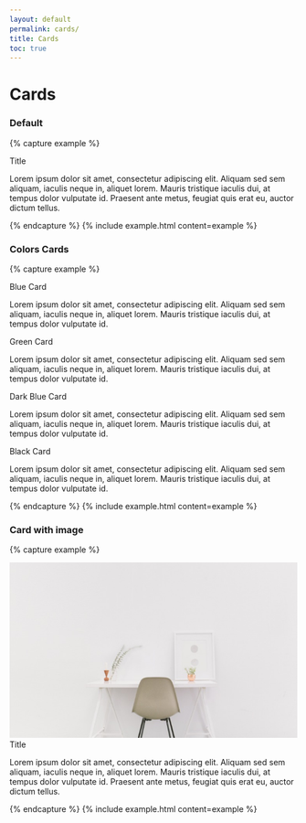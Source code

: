 ```yaml
---
layout: default
permalink: cards/
title: Cards
toc: true
---
```


# Cards

### Default
{% capture example %}
<div class="card">
  <div class="card-body">
    <div class="h4">Title</div>
    <p>
      Lorem ipsum dolor sit amet, consectetur adipiscing elit. Aliquam sed sem aliquam, iaculis neque in, aliquet lorem. Mauris tristique iaculis dui, at tempus dolor vulputate id. Praesent ante metus, feugiat quis erat eu, auctor dictum tellus.
    </p>
  </div>
</div>
{% endcapture %}
{% include example.html content=example %}

### Colors Cards
{% capture example %}
<div class="row">
<div class="col-sm-6">
    <div class="card blue">
        <div class="card-body">
            <div class="h4">Blue Card</div>
            <p>
                Lorem ipsum dolor sit amet, consectetur adipiscing elit. Aliquam sed sem aliquam, iaculis neque in, aliquet lorem. Mauris tristique iaculis dui, at tempus dolor vulputate id.
            </p>
        </div>
    </div>
</div>
<div class="col-sm-6">
    <div class="card green">
        <div class="card-body">
            <div class="h4">Green Card</div>
            <p>
                Lorem ipsum dolor sit amet, consectetur adipiscing elit. Aliquam sed sem aliquam, iaculis neque in, aliquet lorem. Mauris tristique iaculis dui, at tempus dolor vulputate id.
            </p>
        </div>
    </div>
</div>
<div class="col-sm-6">
    <div class="card dark-blue">
        <div class="card-body">
            <div class="h4">Dark Blue Card</div>
            <p>
                Lorem ipsum dolor sit amet, consectetur adipiscing elit. Aliquam sed sem aliquam, iaculis neque in, aliquet lorem. Mauris tristique iaculis dui, at tempus dolor vulputate id.
            </p>
        </div>
    </div>
</div>
<div class="col-sm-6">
    <div class="card black">
        <div class="card-body">
            <div class="h4">Black Card</div>
            <p>
                Lorem ipsum dolor sit amet, consectetur adipiscing elit. Aliquam sed sem aliquam, iaculis neque in, aliquet lorem. Mauris tristique iaculis dui, at tempus dolor vulputate id.
            </p>
        </div>
    </div>
</div>
</div>
{% endcapture %}
{% include example.html content=example %}

### Card with image
{% capture example %}
<div class="col-sm-6">
    <div class="card">
        <img src="/assets/img/img.jpeg">
        <div class="card-body">
            <div class="h4">Title</div>
            <p>
                Lorem ipsum dolor sit amet, consectetur adipiscing elit. Aliquam sed sem aliquam, iaculis neque in, aliquet lorem. Mauris tristique iaculis dui, at tempus dolor vulputate id. Praesent ante metus, feugiat quis erat eu, auctor dictum tellus.
            </p>
        </div>
    </div>
</div>
{% endcapture %}
{% include example.html content=example %}

